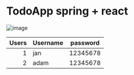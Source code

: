 # TodoApp spring + react
![image](https://github.com/user-attachments/assets/2cf5ac3e-b477-4f17-840e-2367bf8c8c31)


|Users | Username | password |
|-----:|----------|----------|
|     1|    jan   | 12345678 |
|     2|    adam  | 12345678 |
